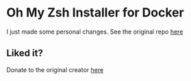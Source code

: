 # Oh My Zsh Installer for Docker

I just made some personal changes. See the original repo [here](https://github.com/deluan/zsh-in-docker)
  
## Liked it?

Donate to the original creator [here](https://ko-fi.com/K3K21VMDV)
